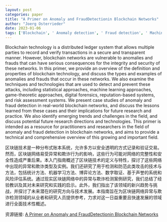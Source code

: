 ```yaml
---
layout: post
categories: paper
title: "A Primer on Anomaly and FraudDetectionin Blockchain Networks"
author: "Joerg Osterrieder"
date: 2023-01-06
tags: ['Blockchain', ' Anomaly detection', ' Fraud detection', ' Machine learning', ' Game theory']
---
```


Blockchain technology is a distributed ledger system that allows multiple parties to record and verify transactions in a secure and transparent manner. However, blockchain networks are vulnerable to anomalies and frauds that can have serious consequences for the integrity and security of these networks. In this primer, we provide an overview of the definition and properties of blockchain technology, and discuss the types and examples of anomalies and frauds that occur in these networks. We also examine the techniques and technologies that are used to detect and prevent these attacks, including statistical approaches, machine learning approaches, game-theoretic approaches, digital forensics, reputation-based systems, and risk assessment systems. We present case studies of anomaly and fraud detection in real-world blockchain networks, and discuss the lessons learned from these cases and their implications for future research and practice. We also identify emerging trends and challenges in the field, and discuss potential future research directions and technologies. This primer is intended as a resource for practitioners and researchers in the field of anomaly and fraud detection in blockchain networks, and aims to provide a technical and comprehensive overview of this growing and important field.

区块链技术是一种分布式账本系统，允许多方以安全透明的方式记录和验证交易。然而，区块链网络易受异常和欺诈行为的影响，这些行为可能对网络的完整性和安全性造成严重后果。本入门指南概述了区块链技术的定义与特性，探讨了这些网络中出现的异常和欺诈类型及实例。我们还研究了用于检测和防范此类攻击的技术与方法，包括统计方法、机器学习方法、博弈论方法、数字取证、基于声誉的系统和风险评估系统。通过现实区块链网络中的异常与欺诈检测案例研究，我们总结了经验教训及其对未来研究和实践的启示。此外，我们指出了该领域的新兴趋势与挑战，并探讨了未来潜在的研究方向与技术发展。本指南旨在为区块链网络异常与欺诈检测领域的从业者和研究人员提供参考，力求对这一日益重要且快速发展的领域进行全面技术性概述。

资源链接: [A Primer on Anomaly and FraudDetectionin Blockchain Networks](https://papers.ssrn.com/sol3/papers.cfm?abstract_id=4317520)
